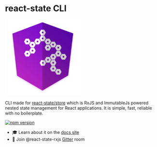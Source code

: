 # react-state CLI

![react-state-rxjs CLI](/logo.png)

CLI made for [react-state/store](https://github.com/react-state/store) which is RxJS and ImmutableJs powered nested state management for React applications. It is simple, fast, reliable with no boilerplate.

[![npm version](https://badge.fury.io/js/react-state-rxjs-cli.svg)](https://badge.fury.io/js/react-state-rxjs-cli)

- 🎓 Learn about it on the [docs site](https://vytautaspranskunas.gitbook.io/react-state-rxjs/other-information/cli)
- 📣 Join @react-state-rxjs [Gitter](https://gitter.im/App-State-Management/react-state-rxjs) room